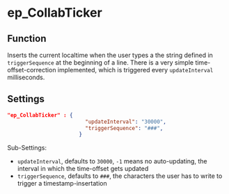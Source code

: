 # ep_CollabTicker
## Function
Inserts the current localtime when the user types a the string defined in `triggerSequence` at the beginning of a line.
There is a very simple time-offset-correction implemented, which is triggered every `updateInterval` milliseconds.  

## Settings
```JSON
"ep_CollabTicker" : {
                         "updateInterval": "30000",
                         "triggerSequence": "###",
                       }
```
Sub-Settings:

* `updateInterval`, defaults to `30000`, `-1` means no auto-updating, the interval in which the time-offset gets updated
* `triggerSequence`, defaults to `###`, the characters the user has to write to trigger a timestamp-insertation
